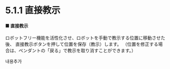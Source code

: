 # 5.1.1 直接教示


#### ■ 直接教示

ロボットフリー機能を活性化させ、ロボットを手動で教示する位置に移動させた後、
直接教示ボタンを押して位置を保存（教示）します。
（位置を修正する場合は、ペンダントの「戻る」で教示を取り消すことができます。）

내용추가
